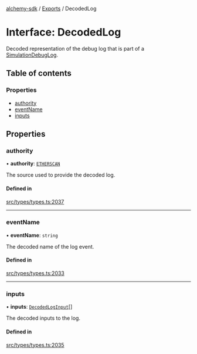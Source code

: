 [alchemy-sdk](../README.md) / [Exports](../modules.md) / DecodedLog

# Interface: DecodedLog

Decoded representation of the debug log that is part of a
[SimulationDebugLog](SimulationDebugLog.md).

## Table of contents

### Properties

- [authority](DecodedLog.md#authority)
- [eventName](DecodedLog.md#eventname)
- [inputs](DecodedLog.md#inputs)

## Properties

### authority

• **authority**: [`ETHERSCAN`](../enums/DecodingAuthority.md#etherscan)

The source used to provide the decoded log.

#### Defined in

[src/types/types.ts:2037](https://github.com/alchemyplatform/alchemy-sdk-js/blob/5fad342/src/types/types.ts#L2037)

___

### eventName

• **eventName**: `string`

The decoded name of the log event.

#### Defined in

[src/types/types.ts:2033](https://github.com/alchemyplatform/alchemy-sdk-js/blob/5fad342/src/types/types.ts#L2033)

___

### inputs

• **inputs**: [`DecodedLogInput`](DecodedLogInput.md)[]

The decoded inputs to the log.

#### Defined in

[src/types/types.ts:2035](https://github.com/alchemyplatform/alchemy-sdk-js/blob/5fad342/src/types/types.ts#L2035)
